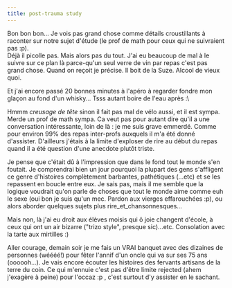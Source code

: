 ```yaml
---
title: post-trauma study
---
```


Bon bon bon... Je vois pas grand chose comme détails croustillants à raconter
sur notre sujet d'étude (le prof de math pour ceux qui ne suivraient pas :p).  
Déjà il picolle pas. Mais alors pas du tout. J'ai eu beaucoup de mal à le
suivre sur ce plan là parce-qu'un seul verre de vin par repas c'est pas grand
chose. Quand on reçoit je précise. Il boit de la Suze. Alcool de vieux quoi.

Et j'ai encore passé 20 bonnes minutes à l'apéro à regarder fondre mon glaçon
au fond d'un whisky... Tsss autant boire de l'eau après :\

Hmmm *creusage de tête* sinon il fait pas mal de vélo aussi, et il est sympa.
Merde un prof de math sympa. Ca veut pas pour autant dire qu'il a une
conversation intéressante, loin de là : je me suis grave emmerdé. Comme pour
environ 99% des repas inter-profs auxquels il m'a été donné d'assister.
D'ailleurs j'étais à la limite d'exploser de rire au début du repas quand il a
été question d'une anecdote plutôt triste.

Je pense que c'était dû à l'impression que dans le fond tout le monde s'en
foutait. Je comprendrai bien un jour pourquoi la plupart des gens s'affligent
ce genre d'histoires complètement barbantes, pathétiques (...etc) et se les
repassent en boucle entre eux. Je sais pas, mais il me semble que la logique
voudrait qu'on parle de choses que tout le monde aime comme euh le sexe (oui
bon je suis qu'un mec. Pardon aux vierges effarouchées :p), ou alors aborder
quelques sujets plus rire_et_chansonnesques...

Mais non, là j'ai eu droit aux élèves moisis qui ô joie changent d'école, à
ceux qui ont un air bizarre ("trizo style", presque sic)...etc. Consolation
avec la tarte aux mirtilles :)

Aller courage, demain soir je me fais un VRAI banquet avec des dizaines de
personnes (wéééé!) pour fêter l'annif d'un oncle qui va sur ses 75 ans
(oooooh...). Je vais encore écouter les histoires des fervants artisans de la
terre du coin. Ce qui m'ennuie c'est pas d'être limite rejected (ahem
j'exagère à peine) pour l'occaz :p , c'est surtout d'y assister en le sachant.

